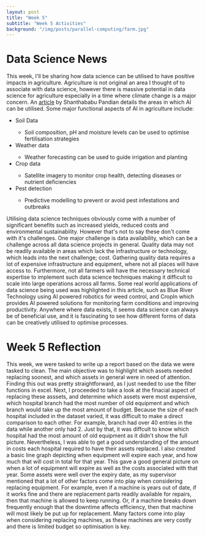 ```yaml
---
layout: post
title: "Week 5"
subtitle: "Week 5 Activities"
background: "/img/posts/parallel-computing/farm.jpg"
---
```


# Data Science News
This week, I'll be sharing how data science can be utilised to have positive impacts in agriculture. Agriculture is not original an area I thought of to associate with data science, however there is massive potential in data science for agriculture especially in a time where climate change is a major concern. An [article](https://www.datasciencecentral.com/precision-agriculture-powered-by-ai-for-climate-resilient-crops/) by Shanthababu Pandian details the areas in which AI can be utilised. Some major functional aspects of AI in agriculture include:
<ul>
  <li>Soil Data</li>
    <ul>
      <li>Soil composition, pH and moisture levels can be used to optimise fertilisation strategies</li>
    </ul>
  <li>Weather data</li>
    <ul>
      <li>Weather forecasting can be used to guide irrigation and planting</li>
    </ul>
  <li>Crop data</li>
    <ul>
      <li>Satellite imagery to monitor crop health, detecting diseases or nutrient deficiencies</li>
    </ul>
  <li>Pest detection</li>
    <ul>
      <li>Predictive modelling to prevent or avoid pest infestations and outbreaks</li>
    </ul>  
</ul>
Utilising data science techniques obviously come with a number of significant benefits such as increased yields, reduced costs and environmental sustainability. However that's not to say these don't come with it's challenges. One major challenge is data availability, which can be a challenge across all data science projects in general. Quality data may not be readily available in areas which lack the infrastructure or technology, which leads into the next challenge; cost. Gathering quality data requires a lot of expensive infrastructure and equipment, where not all places will have access to. Furthermore, not all farmers will have the necessary technical expertise to implement such data science techniques making it difficult to scale into large operations across all farms. Some real world applications of data science being used was highlighted in this article, such as Blue River Technology using AI powered robotics for weed control, and CropIn which provides AI powered solutions for monitoring farm conditions and improving productivity. Anywhere where data exists, it seems data science can always be of beneficial use, and it is fascinating to see how different forms of data can be creatively utilised to optimise processes.

# Week 5 Reflection
This week, we were tasked to write up a report based on the data we were tasked to clean. The main objective was to highlight which assets needed replacing soonest, and which assets in general were in need of attention. Finding this out was pretty straightforward, as I just needed to use the filter functions in excel. Next, I proceeded to take a look at the finacial aspect of replacing these asssets, and determine which assets were most expensive, which hospital branch had the most number of old equipment and which branch would take up the most amount of budget. Because the size of each hospital included in the dataset varied, it was difficult to make a direct comparison to each other. For example, branch had over 40 entries in the data while another only had 2. Just by that, it was diffcult to know which hospital had the most amount of old equipment as it didn't show the full picture. Nevertheless, I was able to get a good understanding of the amount in costs each hospital required to have their assets replaced. I also created a basic line graph depicting when equipment will expire each year, and how much that will cost in total for that year. This gave a good general picture on when a lot of equipment will expire as well as the costs associated with that year. Some assets were well over the expiry date, as my supervisor mentioned that a lot of other factors come into play when considering replacing equipment. For example, even if a machine is years out of date, if it works fine and there are replacement parts readily available for repairs, then that machine is allowed to keep running. Or, if a machine breaks down frequently enough that the downtime affects efficiency, then that machine will most likely be put up for replacement. Many factors come into play when considering replacing machines, as these machines are very costly and there is limited budget so optimisation is key.  